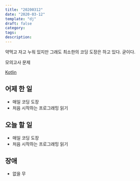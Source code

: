 ```yaml
---
title: "20200312"
date: "2020-03-12"
template: "dj"
draft: false
category:
tags:
description:
---
```


약먹고 자고 누워 있지만 그래도 최소한의 코딩 도장은 하고 있다. 굳이다.

모의고사 문제

[Kotlin](http://bit.ly/33aUz7E)

## 어제 한 일

* 매일 코딩 도장
* 처음 시작하는 프로그래밍 읽기

## 오늘 할 일

* 매일 코딩 도장
* 처음 시작하는 프로그래밍 읽기

## 장애

* 없을 무
